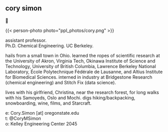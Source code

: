 
## cory simon

:wave: 

{{< person-photo photo="ppl_photos/cory.png" >}}

assistant professor. \
Ph.D. Chemical Engineering. UC Berkeley.

hails from a small town in Ohio. 
learned the ropes of scientific research at the University of Akron, Virginia Tech, Okinawa Institute of Science and Technology, University of British Columbia, Lawrence Berkeley National Laboratory, École Polytechnique Fédérale de Lausanne, and Altius Institute for Biomedical Sciences. 
interned in industry at Bridgestone Research (chemical engineering) and Stitch Fix (data science).

lives with his girlfriend, Christina, near the research forest, for long walks with his Samoyeds, Oslo and Mochi. 
digs hiking/backpacking, snowboarding, wine, films, and Starcraft.


e: Cory.Simon [at] oregonstate.edu \
t: @CoryMSimon \
o: Kelley Engineering Center 2045
